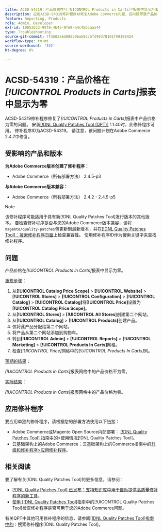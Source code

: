 ```yaml
---
title: ACSD-54319：产品价格在*[!UICONTROL Products in Carts]*报表中显示为零
description: 应用ACSD-54319修补程序以修复Adobe Commerce问题，该问题导致产品价格在*[!UICONTROL Products in Carts]*报表中显示为零
feature: Reporting, Products
role: Admin, Developer
exl-id: 10052d32-99f8-4b45-9fe9-a4c45bcaaa44
type: Troubleshooting
source-git-commit: 7fdb02a6d89d50ea593c5fd99d78101f89198424
workflow-type: tm+mt
source-wordcount: '332'
ht-degree: 0%

---
```


# ACSD-54319：产品价格在&#x200B;*[!UICONTROL Products in Carts]*&#x200B;报表中显示为零

ACSD-54319修补程序修复了&#x200B;*[!UICONTROL Products in Carts]*&#x200B;报表中产品价格为零的问题。 安装[[!DNL Quality Patches Tool (QPT)]](https://experienceleague.adobe.com/en/docs/commerce-operations/tools/quality-patches-tool/quality-patches-tool-to-self-serve-quality-patches) 1.1.40时，此修补程序可用。 修补程序ID为ACSD-54319。 请注意，该问题计划在Adobe Commerce 2.4.7中修复。

## 受影响的产品和版本

**为Adobe Commerce版本创建了修补程序：**

* Adobe Commerce（所有部署方法） 2.4.5-p3

**与Adobe Commerce版本兼容：**

* Adobe Commerce（所有部署方法） 2.4.2 - 2.4.5-p5

>[!NOTE]
>
>该修补程序可能适用于具有新[!DNL Quality Patches Tool]发行版本的其他版本。 要检查修补程序是否与您的Adobe Commerce版本兼容，请将`magento/quality-patches`包更新到最新版本，并在[[!DNL Quality Patches Tool]：搜索修补程序页面](https://experienceleague.adobe.com/tools/commerce-quality-patches/index.html)上检查兼容性。 使用修补程序ID作为搜索关键字来查找修补程序。

## 问题

产品价格在&#x200B;*[!UICONTROL Products in Carts]*&#x200B;报表中显示为零。

<u>重现步骤</u>：

1. 从&#x200B;**[!UICONTROL Catalog Price Scope]** > **[!UICONTROL Website]** > **[!UICONTROL Stores]** > **[!UICONTROL Configuration]** > **[!UICONTROL Catalog]** > **[!UICONTROL Catalog]**&#x200B;将&#x200B;**[!UICONTROL Price]**&#x200B;设置为&#x200B;**[!UICONTROL Catalog Price Scope]**。
1. 从&#x200B;**[!UICONTROL Stores]** > **[!UICONTROL All Stores]**&#x200B;创建第二个网站。
1. 从&#x200B;**[!UICONTROL Catalog]** > **[!UICONTROL Products]**&#x200B;创建产品。
1. 仅将此产品分配给第二个网站。
1. 将产品从第二个网站添加到购物车。
1. 转到&#x200B;**[!UICONTROL Admin]** > **[!UICONTROL Reports]** > **[!UICONTROL Marketing]** > **[!UICONTROL Products In Carts]**&#x200B;网格。
1. 检查&#x200B;*[!UICONTROL Price]*&#x200B;网格中的&#x200B;*[!UICONTROL Products In Carts]*&#x200B;列。

<u>预期的结果</u>：

*[!UICONTROL Products in Carts]*&#x200B;报表网格中的产品价格不为零。

<u>实际结果</u>：

*[!UICONTROL Products in Carts]*&#x200B;报表网格中的产品价格为零。

## 应用修补程序

要应用单独的修补程序，请根据您的部署方法使用以下链接：

* Adobe Commerce或Magento Open Source内部部署： [[!DNL Quality Patches Tool] 指南中的](/help/tools/quality-patches-tool/usage.md)>使用情况[!DNL Quality Patches Tool]。
* 云基础架构上的Adobe Commerce：云基础架构上的Commerce指南中的[升级和修补程序>应用修补程序](https://experienceleague.adobe.com/docs/commerce-cloud-service/user-guide/develop/upgrade/apply-patches.html)。

## 相关阅读

要了解有关[!DNL Quality Patches Tool]的更多信息，请参阅：

* [[!DNL Quality Patches Tool] 已发布：支持知识库中用于自助提供高质量修补程序的新工具](https://experienceleague.adobe.com/en/docs/commerce-operations/tools/quality-patches-tool/quality-patches-tool-to-self-serve-quality-patches)。
* [使用 [!DNL Quality Patches Tool]](/help/tools/quality-patches-tool/patches-available-in-qpt/check-patch-for-magento-issue-with-magento-quality-patches.md)指南中的[!UICONTROL Quality Patches Tool]检查修补程序是否可用于您的Adobe Commerce问题。


有关QPT中其他可用修补程序的信息，请参阅[[!DNL Quality Patches Tool]指南中的](https://experienceleague.adobe.com/tools/commerce-quality-patches/index.html)：搜索修补程序[!DNL Quality Patches Tool]。
